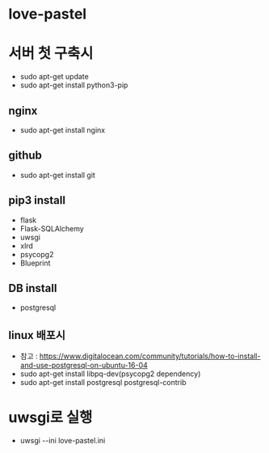 # love-pastel

# 서버 첫 구축시
- sudo apt-get update
- sudo apt-get install python3-pip

## nginx 
- sudo apt-get install nginx

## github
- sudo apt-get install git

## pip3 install 
- flask
- Flask-SQLAlchemy
- uwsgi
- xlrd
- psycopg2
- Blueprint

## DB install
- postgresql

## linux 배포시
- 참고 : https://www.digitalocean.com/community/tutorials/how-to-install-and-use-postgresql-on-ubuntu-16-04
- sudo apt-get install libpq-dev(psycopg2 dependency)
- sudo apt-get install postgresql postgresql-contrib

# uwsgi로 실행
- uwsgi --ini love-pastel.ini